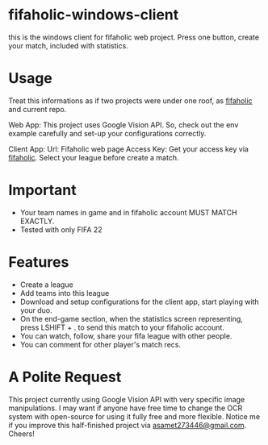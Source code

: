 # fifaholic-windows-client
this is the windows client for fifaholic web project. Press one button, create your match, included with statistics.

# Usage
Treat this informations as if two projects were under one roof, as <a href="https://github.com/ErikliPizza/fifaholic">fifaholic</a> and current repo.

Web App:
This project uses Google Vision API. So, check out the env example carefully and set-up your configurations correctly.

Client App:
Url: Fifaholic web page
Access Key: Get your access key via <a href="https://fifaholic.noircontact.online/login">fifaholic</a>.
Select your league before create a match.

# Important
<ul>
<li>Your team names in game and in fifaholic account MUST MATCH EXACTLY.</li>
<li>Tested with only FIFA 22</li>
</ul>

# Features

<ul>
<li>Create a league</li>
<li>Add teams into this league</li>
<li>Download and setup configurations for the client app, start playing with your duo.</li>
<li>On the end-game section, when the statistics screen representing, press LSHIFT + . to send this match to your fifaholic account.</li>
<li>You can watch, follow, share your fifa league with other people.</li>
<li>You can comment for other player's match recs.</li>
</ul>

# A Polite Request
This project currently using Google Vision API with very specific image manipulations. I may want if anyone have free time to change the OCR system with open-source for using it fully free and more flexible. Notice me if you improve this half-finished project via asamet273446@gmail.com. Cheers!
